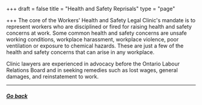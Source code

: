 +++
draft = false
title = "Health and Safety Reprisals"
type = "page"

+++
The core of the Workers' Health and Safety Legal Clinic's mandate is to represent workers who are disciplined or fired for raising health and safety concerns at work. Some common health and safety concerns are unsafe working conditions, workplace harassment, workplace violence, poor ventilation or exposure to chemical hazards. These are just a few of the health and safety concerns that can arise in any workplace.

Clinic lawyers are experienced in advocacy before the Ontario Labour Relations Board and in seeking remedies such as lost wages, general damages, and reinstatement to work.

-------

##### [Go back](/features/services/unlawful-dismissals/)